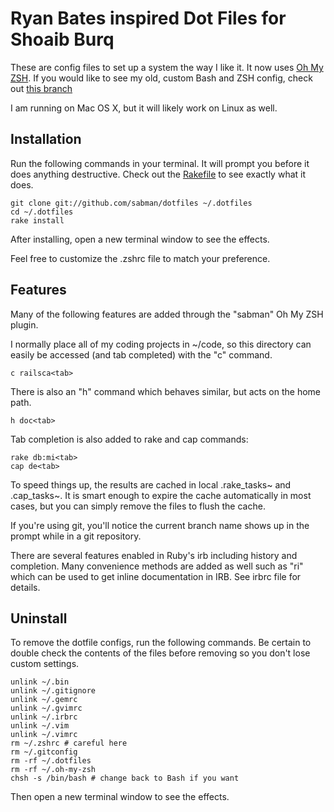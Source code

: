 # Ryan Bates inspired Dot Files for Shoaib Burq

These are config files to set up a system the way I like it. It now uses [Oh My ZSH](https://github.com/robbyrussell/oh-my-zsh). If you would like to see my old, custom Bash and ZSH config, check out [this branch](https://github.com/ryanb/dotfiles/tree/custom-bash-zsh)

I am running on Mac OS X, but it will likely work on Linux as well.


## Installation

Run the following commands in your terminal. It will prompt you before it does anything destructive. Check out the [Rakefile](https://github.com/ryanb/dotfiles/blob/custom-bash-zsh/Rakefile) to see exactly what it does.

```terminal
git clone git://github.com/sabman/dotfiles ~/.dotfiles
cd ~/.dotfiles
rake install
```

After installing, open a new terminal window to see the effects.

Feel free to customize the .zshrc file to match your preference.


## Features

Many of the following features are added through the "sabman" Oh My ZSH plugin.

I normally place all of my coding projects in ~/code, so this directory can easily be accessed (and tab completed) with the "c" command.

```terminal
c railsca<tab>
```

There is also an "h" command which behaves similar, but acts on the home path.

```terminal
h doc<tab>
```

Tab completion is also added to rake and cap commands:

```
rake db:mi<tab>
cap de<tab>
```

To speed things up, the results are cached in local .rake_tasks~ and .cap_tasks~. It is smart enough to expire the cache automatically in most cases, but you can simply remove the files to flush the cache.

If you're using git, you'll notice the current branch name shows up in the prompt while in a git repository.

There are several features enabled in Ruby's irb including history and completion. Many convenience methods are added as well such as "ri" which can be used to get inline documentation in IRB. See irbrc file for details.


## Uninstall

To remove the dotfile configs, run the following commands. Be certain to double check the contents of the files before removing so you don't lose custom settings.

```
unlink ~/.bin
unlink ~/.gitignore
unlink ~/.gemrc
unlink ~/.gvimrc
unlink ~/.irbrc
unlink ~/.vim
unlink ~/.vimrc
rm ~/.zshrc # careful here
rm ~/.gitconfig
rm -rf ~/.dotfiles
rm -rf ~/.oh-my-zsh
chsh -s /bin/bash # change back to Bash if you want
```

Then open a new terminal window to see the effects.
